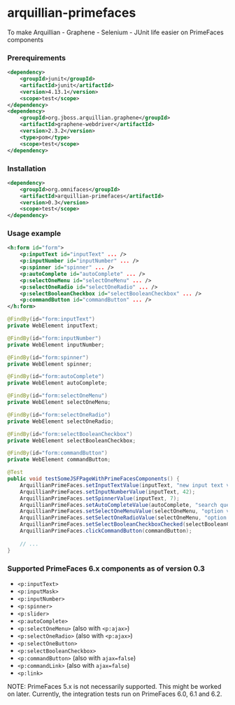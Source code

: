 # arquillian-primefaces
To make Arquillian - Graphene - Selenium - JUnit life easier on PrimeFaces components

### Prerequirements

```XML
<dependency>
    <groupId>junit</groupId>
    <artifactId>junit</artifactId>
    <version>4.13.1</version>
    <scope>test</scope>
</dependency>
<dependency>
    <groupId>org.jboss.arquillian.graphene</groupId>
    <artifactId>graphene-webdriver</artifactId>
    <version>2.3.2</version>
    <type>pom</type>
    <scope>test</scope>
</dependency>
```

### Installation

```XML
<dependency>
    <groupId>org.omnifaces</groupId>
    <artifactId>arquillian-primefaces</artifactId>
    <version>0.3</version>
    <scope>test</scope>
</dependency>
```

### Usage example

```XML
<h:form id="form">
    <p:inputText id="inputText" ... />
    <p:inputNumber id="inputNumber" ... />
    <p:spinner id="spinner" ... />
    <p:autoComplete id="autoComplete" ... />
    <p:selectOneMenu id="selectOneMenu" ... />
    <p:selectOneRadio id="selectOneRadio" ... />
    <p:selectBooleanCheckbox id="selectBooleanCheckbox" ... />
    <p:commandButton id="commandButton" ... />
</h:form>
```

```Java
@FindBy(id="form:inputText")
private WebElement inputText;

@FindBy(id="form:inputNumber")
private WebElement inputNumber;

@FindBy(id="form:spinner")
private WebElement spinner;

@FindBy(id="form:autoComplete")
private WebElement autoComplete;

@FindBy(id="form:selectOneMenu")
private WebElement selectOneMenu;

@FindBy(id="form:selectOneRadio")
private WebElement selectOneRadio;

@FindBy(id="form:selectBooleanCheckbox")
private WebElement selectBooleanCheckbox;

@FindBy(id="form:commandButton")
private WebElement commandButton;

@Test
public void testSomeJSFPageWithPrimeFacesComponents() {
    ArquillianPrimeFaces.setInputTextValue(inputText, "new input text value");
    ArquillianPrimeFaces.setInputNumberValue(inputText, 42);
    ArquillianPrimeFaces.setSpinnerValue(inputText, 7);
    ArquillianPrimeFaces.setAutoCompleteValue(autoComplete, "search query", "option value");
    ArquillianPrimeFaces.setSelectOneMenuValue(selectOneMenu, "option value");
    ArquillianPrimeFaces.setSelectOneRadioValue(selectOneMenu, "option value");
    ArquillianPrimeFaces.setSelectBooleanCheckboxChecked(selectBooleanCheckbox, true);
    ArquillianPrimeFaces.clickCommandButton(commandButton);
    
    // ...
}
```

### Supported PrimeFaces 6.x components as of version 0.3

- `<p:inputText>`
- `<p:inputMask>`
- `<p:inputNumber>`
- `<p:spinner>`
- `<p:slider>`
- `<p:autoComplete>`
- `<p:selectOneMenu>` (also with `<p:ajax>`)
- `<p:selectOneRadio>` (also with `<p:ajax>`)
- `<p:selectOneButton>`
- `<p:selectBooleanCheckbox>`
- `<p:commandButton>` (also with `ajax=false`)
- `<p:commandLink>` (also with `ajax=false`)
- `<p:link>`

NOTE: PrimeFaces 5.x is not necessarily supported. This might be worked on later. Currently, the integration tests run on PrimeFaces 6.0, 6.1 and 6.2.
